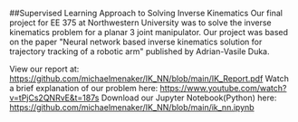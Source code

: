 ##Supervised Learning Approach to Solving Inverse Kinematics
Our final project for EE 375 at Northwestern University was to solve the inverse kinematics problem for a planar 3 joint manipulator. Our project was based on the paper 
"Neural network based inverse kinematics solution for trajectory tracking of a robotic arm" published by Adrian-Vasile Duka.

View our report at: https://github.com/michaelmenaker/IK_NN/blob/main/IK_Report.pdf
Watch a brief explanation of our problem here: https://www.youtube.com/watch?v=tPjCs2QNRvE&t=187s
Download our Jupyter Notebook(Python) here: https://github.com/michaelmenaker/IK_NN/blob/main/ik_nn.ipynb
